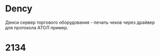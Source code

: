 # Dency
Денси сервер торгового оборудования - печать чеков через драйвер для протокола АТОЛ пример.

# 2134